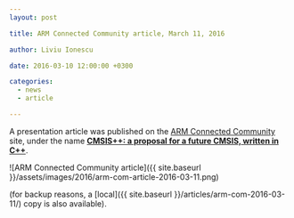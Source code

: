 ```yaml
---
layout: post

title: ARM Connected Community article, March 11, 2016

author: Liviu Ionescu

date: 2016-03-10 12:00:00 +0300

categories:
  - news
  - article

---
```


A presentation article was published on the [ARM Connected Community](http://community.arm.com) site, under the name **[CMSIS++: a proposal for a future CMSIS, written in C++](https://community.arm.com/groups/tools/blog/2016/03/11/cmsis-a-proposal-for-a-future-cmsis-written-in-c)**.

![ARM Connected Community article]({{ site.baseurl }}/assets/images/2016/arm-com-article-2016-03-11.png)

(for backup reasons, a [local]({{ site.baseurl }}/articles/arm-com-2016-03-11/) copy is also available).
